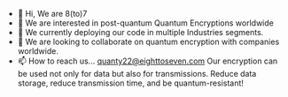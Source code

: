 - 👋 Hi, We are 8(to)7
- 👀 We are  interested in post-quantum Quantum Encryptions worldwide
- 🌱 We currently deploying our code in multiple Industries segments.
- 💞️ We are looking to collaborate on quantum encryption with companies worldwide.
- 📫 How to reach us... quanty22@eighttoseven.com
Our encryption can be used not only for data but also for transmissions.
  Reduce data storage, reduce transmission time, and be quantum-resistant!

<!---
Quanty22/Quanty22 is a ✨ special ✨ repository because its `README.md` (this file) appears on your GitHub profile.
You can click the Preview link to take a look at your changes.
--->
